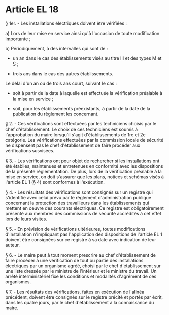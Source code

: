 # Article EL 18

§ 1er. - Les installations électriques doivent être vérifiées :

a) Lors de leur mise en service ainsi qu'à l'occasion de toute modification importante ;

b) Périodiquement, à des intervalles qui sont de :

- un an dans le cas des établissements visés au titre III et des types M et S ;

- trois ans dans le cas des autres établissements.

Le délai d'un an ou de trois ans court, suivant le cas :

- soit à partir de la date à laquelle est effectuée la vérification préalable à la mise en service ;

- soit, pour les établissements préexistants, à partir de la date de la publication du règlement les concernant.

§ 2. - Ces vérifications sont effectuées par les techniciens choisis par le chef d'établissement. Le choix de ces techniciens est soumis à l'approbation du maire lorsqu'il s'agit d'établissements de 1re et 2e catégorie. Les vérifications effectuées par la commission locale de sécurité ne dispensent pas le chef d'établissement de faire procéder aux vérifications susvisées.

§ 3. - Les vérifications ont pour objet de rechercher si les installations ont été établies, maintenues et entretenues en conformité avec les dispositions de la présente réglementation. De plus, lors de la vérification préalable à la mise en service, on doit s'assurer que les plans, notices et schémas visés à l'article EL 1 (§ 4) sont conformes à l'exécution.

§ 4. - Les résultats des vérifications sont consignés sur un registre qui s'identifie avec celui prévu par le règlement d'administration publique concernant la protection des travailleurs dans les établissements qui mettent en oeuvre des courants électriques. Ce registre est obligatoirement présenté aux membres des commissions de sécurité accrédités à cet effet lors de leurs visites.

§ 5. - En prévision de vérifications ultérieures, toutes modifications d'installation n'impliquant pas l'application des dispositions de l'article EL 1 doivent être consignées sur ce registre à sa date avec indication de leur auteur.

§ 6. - Le maire peut à tout moment prescrire au chef d'établissement de faire procéder à une vérification de tout ou partie des installations électriques par un organisme agréé, choisi par le chef d'établissement sur une liste dressée par le ministre de l'intérieur et le ministre du travail. Un arrêté interministériel fixe les conditions et modalités d'agrément de ces organismes.

§ 7. - Les résultats des vérifications, faites en exécution de l'alinéa précédent, doivent être consignés sur le registre précité et portés par écrit, dans les quatre jours, par le chef d'établissement à la connaissance du maire.
